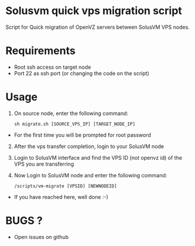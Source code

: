 Solusvm quick vps migration script
=====================

Script for Quick migration of OpenVZ servers between SolusVM VPS nodes.

# Requirements
- Root ssh access on target node
- Port 22 as ssh port (or changing the code on the script)

# Usage
1. On source node, enter the following command:

	`sh migrate.sh [SOURCE_VPS_IP] [TARGET_NODE_IP]`

* For the first time you will be prompted for root password
2. After the vps transfer completion, login to your SolusVM node
3. Login to SolusVM interface and find the VPS ID (not openvz id) of the VPS you are transferring
4. Now Login to SolusVM node and enter the following command:

	`/scripts/vm-migrate [VPSID] [NEWNODEID]`

* If you have reached here, well done :-)

# BUGS ?
- Open issues on github
